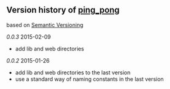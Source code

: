 ## Version history of [ping_pong](https://github.com/dzenanr/ping_pong)

based on [Semantic Versioning](http://semver.org/)

*0.0.3* 2015-02-09

+ add lib and web directories

*0.0.2* 2015-01-26

+ add lib and web directories to the last version
+ use a standard way of naming constants in the last version
